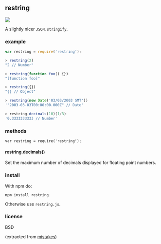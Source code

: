 ## restring

[![](http://ci.testling.com/tmcw/restring.png)](http://ci.testling.com/tmcw/restring)

A slightly nicer `JSON.stringify`.

### example

```js
var restring = require('restring');

> restring(2)
"2 // Number"

> restring(function foo() {})
"[function foo]"

> restring({})
"{} // Object"

> restring(new Date('03/03/2003 GMT'))
'"2003-03-03T00:00:00.000Z" // Date'

> restring.decimals(10)(1/3)
'0.3333333333 // Number'
```

### methods

```
var restring = require('restring');
```

#### restring.decimals()

Set the maximum number of decimals displayed for floating point numbers.

### install

With npm do:

    npm install restring

Otherwise use `restring.js`.

### license

BSD

(extracted from [mistakes](https://github.com/tmcw/mistakes))
